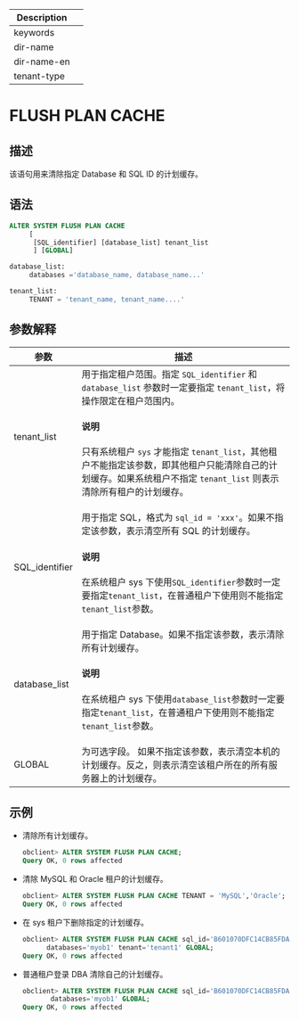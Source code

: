 | Description   |                 |
|---------------|-----------------|
| keywords      |                 |
| dir-name      |                 |
| dir-name-en   |                 |
| tenant-type   |                 |

# FLUSH PLAN CACHE

## 描述

该语句用来清除指定 Database 和 SQL ID 的计划缓存。

## 语法

```sql
ALTER SYSTEM FLUSH PLAN CACHE
     [
      [SQL_identifier] [database_list] tenant_list
      ] [GLOBAL]

database_list:
     databases ='database_name, database_name...'

tenant_list:
     TENANT = 'tenant_name, tenant_name....'
```

## 参数解释

|       参数     |         描述      |
|----------------|----------------------|
| tenant_list    | 用于指定租户范围。指定 `SQL_identifier` 和 `database_list` 参数时一定要指定 `tenant_list`，将操作限定在租户范围内。<main id="notice" type='explain'><h4>说明</h4><p> 只有系统租户 <code>sys</code> 才能指定 <code>tenant_list</code>，其他租户不能指定该参数，即其他租户只能清除自己的计划缓存。如果系统租户不指定 <code>tenant_list</code> 则表示清除所有租户的计划缓存。</p></main>   |
| SQL_identifier | 用于指定 SQL，格式为 `sql_id = 'xxx'`。如果不指定该参数，表示清空所有 SQL 的计划缓存。<main id="notice" type='explain'><h4>说明</h4><p>在系统租户 sys 下使用`SQL_identifier`参数时一定要指定`tenant_list`，在普通租户下使用则不能指定`tenant_list`参数。</p></main>     |
| database_list  | 用于指定 Database。如果不指定该参数，表示清除所有计划缓存。<main id="notice" type='explain'><h4>说明</h4><p>在系统租户 sys 下使用`database_list`参数时一定要指定`tenant_list`，在普通租户下使用则不能指定`tenant_list`参数。</p></main>  |
| GLOBAL         | 为可选字段。 如果不指定该参数，表示清空本机的计划缓存。反之，则表示清空该租户所在的所有服务器上的计划缓存。    |

## 示例

* 清除所有计划缓存。

  ```sql
  obclient> ALTER SYSTEM FLUSH PLAN CACHE;
  Query OK, 0 rows affected
  ```

* 清除 MySQL 和 Oracle 租户的计划缓存。

  ```sql
  obclient> ALTER SYSTEM FLUSH PLAN CACHE TENANT = 'MySQL','Oracle';
  Query OK, 0 rows affected
  ```

* 在 sys 租户下删除指定的计划缓存。

  ```sql
  obclient> ALTER SYSTEM FLUSH PLAN CACHE sql_id='B601070DFC14CB85FDA3766A69A9E1B3'
        databases='myob1' tenant='tenant1' GLOBAL;
  Query OK, 0 rows affected
  ```

* 普通租户登录 DBA 清除自己的计划缓存。

  ```sql
  obclient> ALTER SYSTEM FLUSH PLAN CACHE sql_id='B601070DFC14CB85FDA3766A69A9E1B3'
         databases='myob1' GLOBAL;
  Query OK, 0 rows affected
  ```
